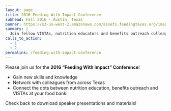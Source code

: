```yaml
---
layout: page
title: 2016 Feeding With Impact Conference
subhead: Fall 2016 - Austin, Texas
banner: https://s3-us-west-2.amazonaws.com/assets.feedingtexas.org/images/banners/banner-02.jpg
summary: |
  Join fellow VISTAs, nutrition educators and benefits outreach colleagues in Austin for the second annual “Feeding With Impact” Conference. 
calls_to_action:
  - 1
  - 2
permalink: /feeding-with-impact-conference
---
```

Please join us for the **2016 “Feeding With Impact” Conference**!      

* Gain new skills and knowledge
* Network with colleagues from across Texas
* Connect the dots between nutrition education, benefits outreach and VISTAs at your food bank. 


Check back to download speaker presentations and materials! 
